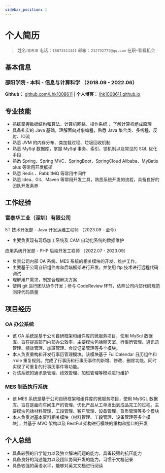 ```yaml
---
sidebar_position: 1
---
```

# 个人简历

>姓名:`雷惠康`       电话：`15873514341`       邮箱：`212792772@qq.com`		在职-看看机会

## 基本信息

### 邵阳学院 - 本科 - 信息与计算科学     （2018.09 - 2022.06）


**Github：** [github.com/Lhk1008611](https://github.com/Lhk1008611)   |  **个人博客：** [lhk1008611.github.io](https://lhk1008611.github.io/)

## 专业技能

- 熟练掌握数据结构和算法、计算机网络、操作系统 ，了解计算机组成原理
- 具备扎实的 Java 基础，理解面向对象编程，熟悉 Java 集合类、多线程、反射、IO流
- 熟悉 JVM 的内存分布、类加载过程、垃圾回收机制
- 熟悉 MySql 数据库，掌握 MySql 事务、索引、锁机制以及常见的 SQL 优化手段
- 熟悉 Spring、Spring MVC、SpringBoot、SpringCloud Alibaba、MyBatis plus 等常用开发框架
- 熟悉 Redis 、RabbitMQ 等常用中间件
- 熟悉 Idea、Git、Maven 等常用开发工具，熟悉系统开发的流程，具备良好的团队开发素养

## 工作经验


### 富泰华工业（深圳）有限公司


5T 技术开发部 - Java 开发运维工程师     （2023.09 - 至今）

- 主要负责现有现场加工系统及 CAM 自动化系统的数据维护


应用系统开发部 - PHP 后端开发工程师      （2022.07 - 2023.09）

- 负责公司内部 OA 系统、MES 系统的相关模块的开发、维护工作。
- 主要基于公司自研组件库和后端框架进行开发，并使用 ftp 技术进行远程代码调试
- 理解用户需求，制定合理解决方案
- 使用 git 进行团队协作开发；参与 CodeReview 环节，依照公司内部代码规范测评代码质量

## 项目经历

### OA 办公系统

- 该 OA 系统是基于公司自研框架和组件库的微服务项目，使用 MySql 数据库。旨在提高部门内部办公效率。主要模块包括聊天室、行事历管理、通讯录管理、绩效管理、加班管理、会议记录管理等多个模块。
- 本人负责重构和开发行事历管理模块。该模块基于 FullCalendar 日历组件和 rrule 重复规则。完成了行事历和行事历事件的新增、修改、删除功能，同时实现了可重复的行事历事件等功能。
- 对该系统的通讯录管理、绩效管理、加班管理等模块进行维护

### MES 制造执行系统

- 该 MES 系统是基于公司自研框架和组件库的微服务项目，使用 MySQL 数据库。旨在是面向车间生产的管理，优化产品从工单发出到成品完工的过程。主要模块包括材料管理、工段管理、客户管理、设备管理、货币管理等多个模块
- 本人负责对基本资料相关模块（材料管理、工段管理、设备管理等多个模块），并基于 MVC 架构以及 RestFul 架构进行模块的重构和接口的开发

## 个人总结

- 具备较强的自学能力以及独立解决问题的能力，具备较强的抗压能力
- 具备良好的沟通能力以及团队协同开发的能力，习惯于文档记录
- 具备较强的英语水平，能够对英文文档进行阅读